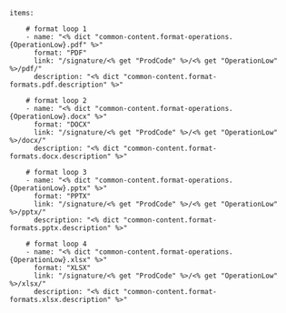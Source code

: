     items: 
          
        # format loop 1
        - name: "<% dict "common-content.format-operations.{OperationLow}.pdf" %>"
          format: "PDF"
          link: "/signature/<% get "ProdCode" %>/<% get "OperationLow" %>/pdf/"
          description: "<% dict "common-content.format-formats.pdf.description" %>"
          
        # format loop 2
        - name: "<% dict "common-content.format-operations.{OperationLow}.docx" %>"
          format: "DOCX"
          link: "/signature/<% get "ProdCode" %>/<% get "OperationLow" %>/docx/"
          description: "<% dict "common-content.format-formats.docx.description" %>"
          
        # format loop 3
        - name: "<% dict "common-content.format-operations.{OperationLow}.pptx" %>"
          format: "PPTX"
          link: "/signature/<% get "ProdCode" %>/<% get "OperationLow" %>/pptx/"
          description: "<% dict "common-content.format-formats.pptx.description" %>"
          
        # format loop 4
        - name: "<% dict "common-content.format-operations.{OperationLow}.xlsx" %>"
          format: "XLSX"
          link: "/signature/<% get "ProdCode" %>/<% get "OperationLow" %>/xlsx/"
          description: "<% dict "common-content.format-formats.xlsx.description" %>"


          
